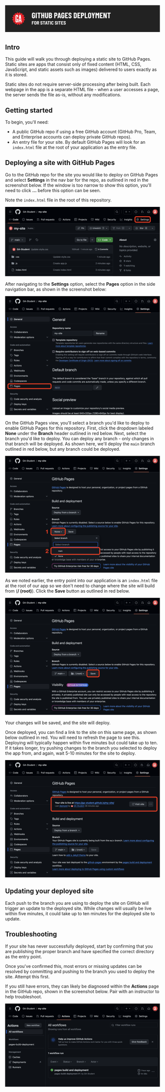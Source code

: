 # ![GitHub Pages Deployment for Static Sites](./assets/hero.png)

## Intro

This guide will walk you through deploying a static site to GitHub Pages. Static sites are apps that consist only of fixed content (HTML, CSS, JavaScript, and static assets such as images) delivered to users exactly as it is stored.

Static sites do not require server-side processing after being built. Each webpage in the app is a separate HTML file - when a user accesses a page, the server sends the file as-is, without any modifications.

## Getting started

To begin, you'll need:

- A public GitHub repo if using a free GitHub account (GitHub Pro, Team, and Enterprise accounts can deploy private GitHub repos).
- An entry file for your site. By default GitHub Pages will look for an `index.html` file at the root of your application as the entry file.

## Deploying a site with GitHub Pages

Go to the GitHub repo for the site you would like to deploy on GitHub Pages and select **Settings** in the nav bar for the repo, as outlined in red in the screenshot below. If the window is too narrow to show this option, you'll need to click **...** before this option can be seen.

Note the `index.html` file in the root of this repository.

![A screenshot of a GitHub repository page named 'my-site', marked as public. In the repository's navigation bar the Settings tab is outlined in red.](./assets/gh-repo-settings.png)

After navigating to the **Settings** option, select the **Pages** option in the side navigation bar, as shown in the screenshot below:

![A Screenshot of the Settings tab within a GitHub repository named 'my-site'. The sidebar on the left includes options such as Access, Collaborators, and Branches. The Pages section is highlighted with a red outline. ](./assets/settings-pages.png)

On the GitHub Pages view, you'll select a branch you'd like to deploy to enable GitHub Pages for this repository. First, click the dropdown labeled **None** under the **Branch** header outlined in red below. Next, select the branch you'd like to deploy. You can deploy any branch - only changes in that branch will be deployed. As shown here, we'll deploy the `main` branch outlined in red below, but any branch could be deployed.

![A Screenshot of the GitHub Pages section in the Settings tab of the 'my-site' repository. The interface shows options for 'Build and deployment'. There are two main elements outlined in red: the first is a dropdown set to None under the Branch header, with a Save button to its right; the second is the main branch inside the dropdown.](./assets/pages-branch-selection.png)

As we noted earlier, the entry point into our application is an `index.html` file at the root of our app so we don't need to change where the site will build from (**/ (root)**). Click the **Save** button as outlined in red below.

![A screenshot of the GitHub Pages section in the Settings tab of the 'my-site' repository. In the Branch section, main is shown as the selected branch and / (root) as the folder, with a Save button highlighted in red, suggesting changes to the settings are pending.](./assets/pages-save.png)

Your changes will be saved, and the site will deploy.

Once deployed, you can find a link to the site on this same page, as shown below outlined in red. You will need to refresh the page to see this. Deploying will typically happen within five minutes but could take up to ten. If it takes longer, try pushing changes to the branch you selected to deploy the app from, and again, wait 5-10 minutes for the site to deploy.

![A screenshot showing the GitHub Pages deployment status in the Settings tab of the 'my-site' repository. A notification outlined in red states Your site is live with a button to visit the site site. This indicates that the GitHub Pages site has been successfully deployed and is publicly accessible.](./assets/pages-deployed.png)

## Updating your deployed site

Each push to the branch you are using to deploy the site on GitHub will trigger an update to the deployed site. While changes will usually be live within five minutes, it could take up to ten minutes for the deployed site to update.

## Troubleshooting

If your site has never successfully deployed, start by confirming that you are publishing the proper branch and have specified the correct directory as the entry point.

Once you've confirmed this, most errors or missing updates can be resolved by committing and pushing to the branch you used to deploy the site. Attempt this first.

If you still have errors, they can likely be diagnosed within the **Actions** page in the GitHub repo, shown in the screenshot below. Pair with an instructor to help troubleshoot.

![A screenshot showing the GitHub Actions tab of the 'my-site' repository. The last deployment completed successfully.](./assets/actions.png)
